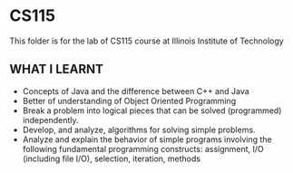 # CS115

This folder is for the lab of CS115 course at Illinois Institute of Technology

## WHAT I LEARNT

- Concepts of Java and the difference between C++ and Java
- Better of understanding of Object Oriented Programming
- Break a problem into logical pieces that can be solved (programmed) independently.
- Develop, and analyze, algorithms for solving simple problems.
- Analyze and explain the behavior of simple programs involving the following fundamental programming constructs: assignment, I/O (including     file I/O), selection, iteration, methods


 
